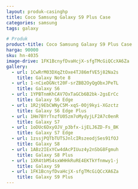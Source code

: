 ```yaml
---
layout: produk-casinghp
title: Coco Samsung Galaxy S9 Plus Case
categories: samsung
tags: galaxy

# Produk
product-title: Coco Samsung Galaxy S9 Plus Case
harga: 90000
sku: hn-4035
image-drive: 1FK1BcnyfDvaHcjX-sfgTMcGiQCcXA6Za
gallery:
  - url: 1CwRrM03DXqZtOxe4TJ86mfVE5j82Na2s
    title: Galaxy Note 8
  - url: 1-nCieDGNct20F-srZBB2OyQgObxJPeTL
    title: Galaxy S6
  - url: 1YPBTnmKhCAV7OxTaGCb6B2bk-2gsErCc
    title: Galaxy S6 Edge
  - url: 1R2j9EbCWNyC5M-xqS-0Oj9kyi-XGzctz
    title: Galaxy S6 Edge Plus
  - url: 1Hm7BYrTnzfU05zm7oMydyjLF2A7c0enR
    title: Galaxy S7
  - url: 1oDUc6DxyOJV_p3bfx-ijELJ6ZD-Fs_BK
    title: Galaxy S7 Edge
  - url: 1zssjPQTbTUTSJnlcIRszeodjSes91fOJ
    title: Galaxy S8
  - url: 1ABz2IExYCw4dAcPIUuz4y2nSbG8Fgmuh
    title: Galaxy S8 Plus
  - url: 1XR4tbMS4sxWHHkRuRE4EKTkYfnmwy1-j
    title: Galaxy S9
  - url: 1FK1BcnyfDvaHcjX-sfgTMcGiQCcXA6Za
    title: Galaxy S9 Plus
---
```

